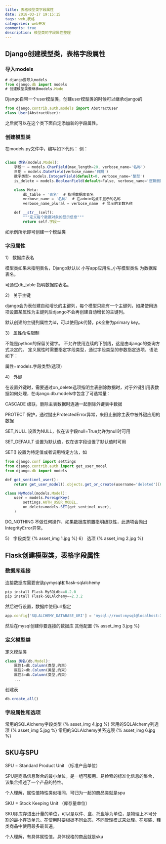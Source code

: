 ```yaml
---
title: 表格模型类字段属性
date: 2018-03-17 19:15:15
tags: web,表格
categories: web开发
comments: true
description: 模型类的字段属性整理
---
```

## Django创建模型类，表格字段属性

### 导入models

``` javascript
# django要导入models
from django.db import models
# 创建模型类要继承models.Mode
```
Django自带一个user模型类，创建user模型类的时候可以继承django的

``` javascript
from django.contrib.auth.models import AbstractUser
class User(AbstractUser):
```
之后就可以在这个类下面自定添加新的字段属性。

### 创建模型类
在models.py文件中，编写如下代码：
例：

``` javascript

class 类名(models.Model):
    字段一 = models.CharField(max_length=20, verbose_name='名称')
    日期 = models.DateField(verbose_name='日期')
    数字类型= models.IntegerField(default=0, verbose_name='整型')
    is_delete = models.BooleanField(default=False, verbose_name='逻辑删除')

    class Meta:
        db_table = '表名'  # 指明数据库表名
        verbose_name = '名称'  # 在admin站点中显示的名称
        verbose_name_plural = verbose_name  # 显示的复数名称

    def __str__(self):
        """定义每个数据对象的显示信息"""
        return self.字段一
```
如示例所示即可创建一个模型类

### 字段属性
1） 数据库表名

模型类如果未指明表名，Django默认以 小写app应用名_小写模型类名 为数据库表名。

可通过db_table 指明数据库表名。

2） 关于主键

django会为表创建自动增长的主键列，每个模型只能有一个主键列，如果使用选项设置某属性为主键列后django不会再创建自动增长的主键列。

默认创建的主键列属性为id，可以使用pk代替，pk全拼为primary key。

3） 属性命名限制

不能是python的保留关键字。
不允许使用连续的下划线，这是由django的查询方式决定的。
定义属性时需要指定字段类型，通过字段类型的参数指定选项，语法如下：

属性=models.字段类型(选项)

4） 外键

在设置外键时，需要通过on_delete选项指明主表删除数据时，对于外键引用表数据如何处理，在django.db.models中包含了可选常量：

CASCADE 级联，删除主表数据时连通一起删除外键表中数据

PROTECT 保护，通过抛出ProtectedError异常，来阻止删除主表中被外键应用的数据

SET_NULL 设置为NULL，仅在该字段null=True允许为null时可用

SET_DEFAULT 设置为默认值，仅在该字段设置了默认值时可用

SET() 设置为特定值或者调用特定方法，如

``` javascript
from django.conf import settings
from django.contrib.auth import get_user_model
from django.db import models

def get_sentinel_user():
    return get_user_model().objects.get_or_create(username='deleted')[0]

class MyModel(models.Model):
    user = models.ForeignKey(
        settings.AUTH_USER_MODEL,
        on_delete=models.SET(get_sentinel_user),
    )
```

DO_NOTHING 不做任何操作，如果数据库前置指明级联性，此选项会抛出IntegrityError异常。

5） 字段类型
{% asset_img 1.jpg  %}
6） 选项
{% asset_img 2.jpg  %}


## Flask创建模型类，表格字段属性

### 数据库连接
连接数据库需要安装pymysql和flask-sqlalchemy

``` javascript
pip install Flask-MySQLdb==0.2.0
pip install Flask-SQLAlchemy==2.3.2
```
然后进行设置，数据库使用url指定

``` javascript
app.config['SQLALCHEMY_DATABASE_URI'] = 'mysql://root:mysql@localhost:3306/数据库名'
```
然后在mysql创建你要连接的数据库
其他配置
{% asset_img 3.jpg  %}

### 定义模型类
定义模型类
``` javascript
class 类名(db.Model):
    属性1=db.Column(类型,约束)
    属性2=db.Column(类型,约束)
    属性3=db.Column(类型,约束)
    ...
```
创建表

``` javascript
db.create_all()
```

### 字段属性和选项
常用的SQLAlchemy字段类型
{% asset_img 4.jpg  %}
常用的SQLAlchemy列选项
{% asset_img 5.jpg  %}
常用的SQLAlchemy关系选项
{% asset_img 6.jpg  %}

## SKU与SPU
SPU = Standard Product Unit （标准产品单位）

SPU是商品信息聚合的最小单位，是一组可服用、易检索的标准化信息的集合，该集合描述了一个产品的特性。

个人理解，属性值特性类似相同，可归为一起的商品类就是spu

SKU = Stock Keeping Unit （库存量单位）

SKU即库存进出计量的单位，可以是以件、盒、托盘等为单位，是物理上不可分割的最小存货单元。在使用时要根据不同业态，不同管理模式来处理。在服装、鞋类商品中使用最多最普遍。

个人理解，有具体属性值，具体规格的商品就是sku